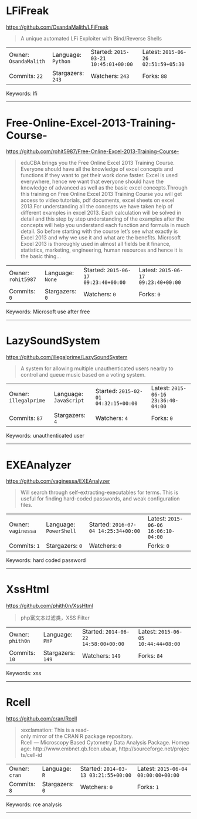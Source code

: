 # LFiFreak

https://github.com/OsandaMalith/LFiFreak
<blockquote>
A unique automated LFi Exploiter with Bind/Reverse Shells
</blockquote>

<table><tr>
<tr><td>Owner: <code>OsandaMalith</code></td>
    <td>Language: <code>Python</code></td>
    <td>Started: <code>2015-03-21 10:45:01+00:00</code></td>
    <td>Latest: <code>2015-06-26 02:51:59+05:30</code></td></tr>
<tr><td>Commits: <code>22</code></td>
    <td>Stargazers: <code>243</code></td>
    <td>Watchers: <code>243</code></td>
    <td>Forks: <code>88</code></td></tr>
</table>
Keywords: lfi

---

# Free-Online-Excel-2013-Training-Course-

https://github.com/rohit5987/Free-Online-Excel-2013-Training-Course-
<blockquote>
  eduCBA brings you the Free Online Excel 2013 Training Course. Everyone should have all the knowledge of excel concepts and functions if they want to get their work done faster. Excel is used everywhere, hence we want that everyone should have the knowledge of advanced as well as the basic excel concepts.Through this training on Free Online Excel 2013 Training Course you will get access to video tutorials, pdf documents, excel sheets on excel 2013.For understanding all the concepts we have taken help of different examples in excel 2013. Each calculation will be solved in detail and this step by step understanding of the examples after the concepts will help you understand each function and formula in much detail. So before starting with the course let’s see what exactly is Excel 2013 and why we use it and what are the benefits. Microsoft Excel 2013 is thoroughly used in almost all fields be it finance, statistics, marketing, engineering, human resources and hence it is the basic thing...
</blockquote>

<table><tr>
<tr><td>Owner: <code>rohit5987</code></td>
    <td>Language: <code>None</code></td>
    <td>Started: <code>2015-06-17 09:23:40+00:00</code></td>
    <td>Latest: <code>2015-06-17 09:23:40+00:00</code></td></tr>
<tr><td>Commits: <code>0</code></td>
    <td>Stargazers: <code>0</code></td>
    <td>Watchers: <code>0</code></td>
    <td>Forks: <code>0</code></td></tr>
</table>
Keywords: Microsoft use after free

---

# LazySoundSystem

https://github.com/illegalprime/LazySoundSystem
<blockquote>
A system for allowing multiple unauthenticated users nearby to control and queue music based on a voting system.
</blockquote>

<table><tr>
<tr><td>Owner: <code>illegalprime</code></td>
    <td>Language: <code>JavaScript</code></td>
    <td>Started: <code>2015-02-01 04:32:15+00:00</code></td>
    <td>Latest: <code>2015-06-16 23:36:40-04:00</code></td></tr>
<tr><td>Commits: <code>87</code></td>
    <td>Stargazers: <code>4</code></td>
    <td>Watchers: <code>4</code></td>
    <td>Forks: <code>0</code></td></tr>
</table>
Keywords: unauthenticated user

---

# EXEAnalyzer

https://github.com/vaginessa/EXEAnalyzer
<blockquote>
Will search through self-extracting-executables for terms. This is useful for finding hard-coded passwords, and weak configuration files.
</blockquote>

<table><tr>
<tr><td>Owner: <code>vaginessa</code></td>
    <td>Language: <code>PowerShell</code></td>
    <td>Started: <code>2016-07-04 14:25:34+00:00</code></td>
    <td>Latest: <code>2015-06-06 16:06:10-04:00</code></td></tr>
<tr><td>Commits: <code>1</code></td>
    <td>Stargazers: <code>0</code></td>
    <td>Watchers: <code>0</code></td>
    <td>Forks: <code>0</code></td></tr>
</table>
Keywords: hard coded password

---

# XssHtml

https://github.com/phith0n/XssHtml
<blockquote>
php富文本过滤类，XSS Filter
</blockquote>

<table><tr>
<tr><td>Owner: <code>phith0n</code></td>
    <td>Language: <code>PHP</code></td>
    <td>Started: <code>2014-06-22 14:58:00+00:00</code></td>
    <td>Latest: <code>2015-06-05 10:44:44+08:00</code></td></tr>
<tr><td>Commits: <code>10</code></td>
    <td>Stargazers: <code>149</code></td>
    <td>Watchers: <code>149</code></td>
    <td>Forks: <code>84</code></td></tr>
</table>
Keywords: xss

---

# Rcell

https://github.com/cran/Rcell
<blockquote>
:exclamation: This is a read-only mirror of the CRAN R package repository.  Rcell — Microscopy Based Cytometry Data Analysis Package. Homepage: http://www.embnet.qb.fcen.uba.ar, http://sourceforge.net/projects/cell-id  
</blockquote>

<table><tr>
<tr><td>Owner: <code>cran</code></td>
    <td>Language: <code>R</code></td>
    <td>Started: <code>2014-03-13 03:21:55+00:00</code></td>
    <td>Latest: <code>2015-06-04 00:00:00+00:00</code></td></tr>
<tr><td>Commits: <code>8</code></td>
    <td>Stargazers: <code>0</code></td>
    <td>Watchers: <code>0</code></td>
    <td>Forks: <code>1</code></td></tr>
</table>
Keywords: rce analysis

---

